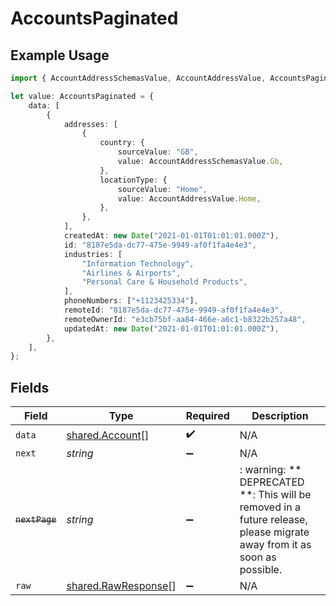 # AccountsPaginated

## Example Usage

```typescript
import { AccountAddressSchemasValue, AccountAddressValue, AccountsPaginated } from "@stackone/stackone-client-ts/sdk/models/shared";

let value: AccountsPaginated = {
    data: [
        {
            addresses: [
                {
                    country: {
                        sourceValue: "GB",
                        value: AccountAddressSchemasValue.Gb,
                    },
                    locationType: {
                        sourceValue: "Home",
                        value: AccountAddressValue.Home,
                    },
                },
            ],
            createdAt: new Date("2021-01-01T01:01:01.000Z"),
            id: "8187e5da-dc77-475e-9949-af0f1fa4e4e3",
            industries: [
                "Information Technology",
                "Airlines & Airports",
                "Personal Care & Household Products",
            ],
            phoneNumbers: ["+1123425334"],
            remoteId: "8187e5da-dc77-475e-9949-af0f1fa4e4e3",
            remoteOwnerId: "e3cb75bf-aa84-466e-a6c1-b8322b257a48",
            updatedAt: new Date("2021-01-01T01:01:01.000Z"),
        },
    ],
};
```

## Fields

| Field                                                                                                                   | Type                                                                                                                    | Required                                                                                                                | Description                                                                                                             |
| ----------------------------------------------------------------------------------------------------------------------- | ----------------------------------------------------------------------------------------------------------------------- | ----------------------------------------------------------------------------------------------------------------------- | ----------------------------------------------------------------------------------------------------------------------- |
| `data`                                                                                                                  | [shared.Account](../../../sdk/models/shared/account.md)[]                                                               | :heavy_check_mark:                                                                                                      | N/A                                                                                                                     |
| `next`                                                                                                                  | *string*                                                                                                                | :heavy_minus_sign:                                                                                                      | N/A                                                                                                                     |
| ~~`nextPage`~~                                                                                                          | *string*                                                                                                                | :heavy_minus_sign:                                                                                                      | : warning: ** DEPRECATED **: This will be removed in a future release, please migrate away from it as soon as possible. |
| `raw`                                                                                                                   | [shared.RawResponse](../../../sdk/models/shared/rawresponse.md)[]                                                       | :heavy_minus_sign:                                                                                                      | N/A                                                                                                                     |